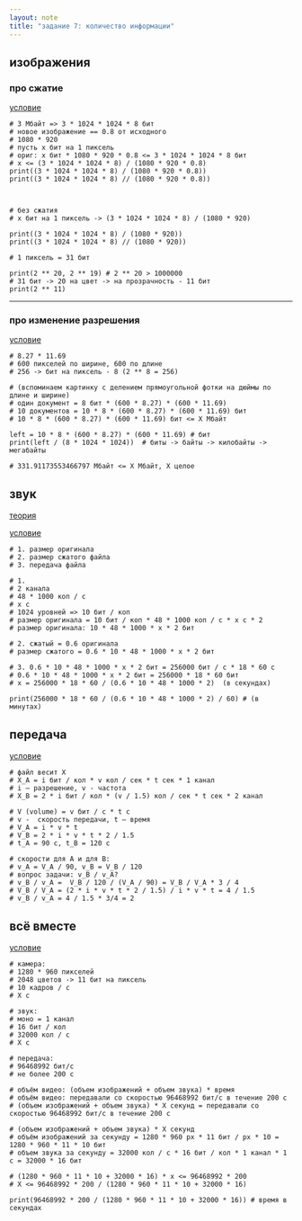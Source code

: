 ```yaml
---
layout: note
title: "задание 7: количество информации"
---
```


## изображения

### про сжатие
[условие](https://education.yandex.ru/ege/task/43a54edb-16b3-4766-a42b-fa34fc668c93)

```
# 3 Мбайт => 3 * 1024 * 1024 * 8 бит
# новое изображение == 0.8 от исходного
# 1080 * 920
# пусть x бит на 1 пиксель
# ориг: x бит * 1080 * 920 * 0.8 <= 3 * 1024 * 1024 * 8 бит
# x <= (3 * 1024 * 1024 * 8) / (1080 * 920 * 0.8)
print((3 * 1024 * 1024 * 8) / (1080 * 920 * 0.8))
print((3 * 1024 * 1024 * 8) // (1080 * 920 * 0.8))



# без сжатия 
# x бит на 1 пиксель -> (3 * 1024 * 1024 * 8) / (1080 * 920)

print((3 * 1024 * 1024 * 8) / (1080 * 920)) 
print((3 * 1024 * 1024 * 8) // (1080 * 920))

# 1 пиксель = 31 бит

print(2 ** 20, 2 ** 19) # 2 ** 20 > 1000000
# 31 бит -> 20 на цвет -> на прозрачность - 11 бит 
print(2 ** 11)
```

---

### про изменение разрешения

[условие](https://education.yandex.ru/ege/task/0a4a721e-ee3f-45a1-a460-4cb267963525)

```
# 8.27 * 11.69  
# 600 пикселей по ширине, 600 по длине  
# 256 -> бит на пиксель - 8 (2 ** 8 = 256)  

# (вспоминаем картинку с делением прямоугольной фотки на дюймы по длине и ширине)
# один документ = 8 бит * (600 * 8.27) * (600 * 11.69)  
# 10 документов = 10 * 8 * (600 * 8.27) * (600 * 11.69) бит  
# 10 * 8 * (600 * 8.27) * (600 * 11.69) бит <= X Мбайт  

left = 10 * 8 * (600 * 8.27) * (600 * 11.69) # бит  
print(left / (8 * 1024 * 1024))  # биты -> байты -> килобайты -> мегабайты

# 331.91173553466797 Мбайт <= X Мбайт, X целое  
```




## звук

[теория](https://www.imlight.ru/news/zvukovoe-napravlenie/informaciya-po-glubine-kvantovaniya-i-chastote-diskretizacii/)

[условие](https://education.yandex.ru/ege/task/97232e31-d97b-4f20-badf-1c38458126c4)

```
# 1. размер оригинала  
# 2. размер сжатого файла  
# 3. передача файла  
 
# 1.  
# 2 канала  
# 48 * 1000 коп / с  
# x c  
# 1024 уровней => 10 бит / коп  
# размер оригинала = 10 бит / коп * 48 * 1000 коп / с * x c * 2  
# размер оригинала: 10 * 48 * 1000 * x * 2 бит  

# 2. сжатый = 0.6 оригинала  
# размер сжатого = 0.6 * 10 * 48 * 1000 * x * 2 бит  

# 3. 0.6 * 10 * 48 * 1000 * x * 2 бит = 256000 бит / с * 18 * 60 с  
# 0.6 * 10 * 48 * 1000 * x * 2 бит = 256000 * 18 * 60 бит  
# x = 256000 * 18 * 60 / (0.6 * 10 * 48 * 1000 * 2)  (в секундах)

print(256000 * 18 * 60 / (0.6 * 10 * 48 * 1000 * 2) / 60) # (в минутах)
```


## передача

[условие](https://education.yandex.ru/ege/task/7b8b70fa-cf6d-47e8-881c-56a670fe120f)

```
# файл весит X
# X_A = i бит / кол * v кол / сек * t сек * 1 канал
# i – разрешение, v - частота
# X_B = 2 * i бит / кол * (v / 1.5) кол / сек * t сек * 2 канал

# V (volume) = v бит / с * t с
# v -  скорость передачи, t – время
# V_A = i * v * t
# V_B = 2 * i * v * t * 2 / 1.5
# t_A = 90 с, t_B = 120 с

# скорости для A и для B:
# v_A = V_A / 90, v_B = V_B / 120
# вопрос задачи: v_B / v_A?
# v_B / v_A =  V_B / 120 / (V_A / 90) = V_B / V_A * 3 / 4
# V_B / V_A = (2 * i * v * t * 2 / 1.5) / i * v * t = 4 / 1.5
# v_B / v_A = 4 / 1.5 * 3/4 = 2
```

## всё вместе

[условие](https://education.yandex.ru/ege/task/7954f17b-5247-4104-b3ac-b8f0d668abb2)

```
# камера:  
# 1280 * 960 пикселей
# 2048 цветов -> 11 бит на пиксель
# 10 кадров / с
# X c

# звук: 
# моно = 1 канал
# 16 бит / кол
# 32000 кол / с
# X с

# передача:
# 96468992 бит/с
# не более 200 c

# объём видео: (объем изображений + объем звука) * время
# объём видео: передавали со скоростью 96468992 бит/с в течение 200 с
# (объем изображений + объем звука) * X секунд = передавали со скоростью 96468992 бит/с в течение 200 с

# (объем изображений + объем звука) * X секунд
# объём изображений за секунду = 1280 * 960 px * 11 бит / px * 10 = 1280 * 960 * 11 * 10 бит
# объем звука за секунду = 32000 кол / с * 16 бит / кол * 1 канал * 1 с = 32000 * 16 бит

# (1280 * 960 * 11 * 10 + 32000 * 16) * x <= 96468992 * 200
# X <= 96468992 * 200 / (1280 * 960 * 11 * 10 + 32000 * 16)

print(96468992 * 200 / (1280 * 960 * 11 * 10 + 32000 * 16)) # время в секундах
```